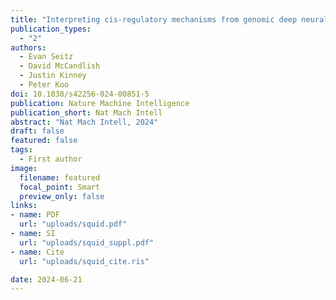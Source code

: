 ```yaml
---
title: "Interpreting cis-regulatory mechanisms from genomic deep neural networks using surrogate models"
publication_types:
  - "2"
authors:
  - Evan Seitz 
  - David McCandlish 
  - Justin Kinney
  - Peter Koo
doi: 10.1038/s42256-024-00851-5
publication: Nature Machine Intelligence
publication_short: Nat Mach Intell
abstract: "Nat Mach Intell, 2024"
draft: false
featured: false
tags:
  - First author
image:
  filename: featured
  focal_point: Smart
  preview_only: false
links:
- name: PDF
  url: "uploads/squid.pdf"
- name: SI
  url: "uploads/squid_suppl.pdf"
- name: Cite
  url: "uploads/squid_cite.ris"

date: 2024-06-21
---
```

